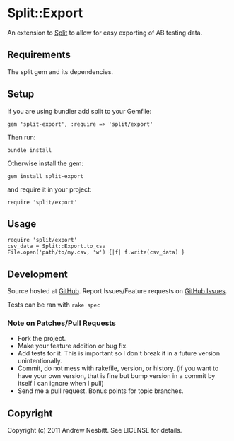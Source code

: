 # Split::Export

An extension to [Split](http://github.com/andrew/split) to allow for easy exporting of AB testing data.

## Requirements

The split gem and its dependencies.

## Setup

If you are using bundler add split to your Gemfile:

    gem 'split-export', :require => 'split/export'

Then run:

    bundle install

Otherwise install the gem:

    gem install split-export

and require it in your project:

    require 'split/export'

## Usage

    require 'split/export'
    csv_data = Split::Export.to_csv
    File.open('path/to/my.csv, 'w') {|f| f.write(csv_data) }

## Development

Source hosted at [GitHub](http://github.com/andrew/split-export).
Report Issues/Feature requests on [GitHub Issues](http://github.com/andrew/split-export/issues).

Tests can be ran with `rake spec`

### Note on Patches/Pull Requests

 * Fork the project.
 * Make your feature addition or bug fix.
 * Add tests for it. This is important so I don't break it in a
   future version unintentionally.
 * Commit, do not mess with rakefile, version, or history.
   (if you want to have your own version, that is fine but bump version in a commit by itself I can ignore when I pull)
 * Send me a pull request. Bonus points for topic branches.

## Copyright

Copyright (c) 2011 Andrew Nesbitt. See LICENSE for details.